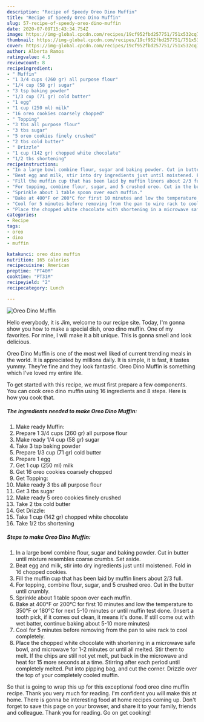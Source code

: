 ```yaml
---
description: "Recipe of Speedy Oreo Dino Muffin"
title: "Recipe of Speedy Oreo Dino Muffin"
slug: 57-recipe-of-speedy-oreo-dino-muffin
date: 2020-07-09T15:43:34.754Z
image: https://img-global.cpcdn.com/recipes/19cf952fbd257751/751x532cq70/oreo-dino-muffin-recipe-main-photo.jpg
thumbnail: https://img-global.cpcdn.com/recipes/19cf952fbd257751/751x532cq70/oreo-dino-muffin-recipe-main-photo.jpg
cover: https://img-global.cpcdn.com/recipes/19cf952fbd257751/751x532cq70/oreo-dino-muffin-recipe-main-photo.jpg
author: Alberta Ramos
ratingvalue: 4.5
reviewcount: 8
recipeingredient:
- " Muffin"
- "1 3/4 cups (260 gr) all purpose flour"
- "1/4 cup (58 gr) sugar"
- "3 tsp baking powder"
- "1/3 cup (71 gr) cold butter"
- "1 egg"
- "1 cup (250 ml) milk"
- "16 oreo cookies coarsely chopped"
- " Topping"
- "3 tbs all purpose flour"
- "3 tbs sugar"
- "5 oreo cookies finely crushed"
- "2 tbs cold butter"
- " Drizzle"
- "1 cup (142 gr) chopped white chocolate"
- "1/2 tbs shortening"
recipeinstructions:
- "In a large bowl combine flour, sugar and baking powder. Cut in butter until mixture resembles coarse crumbs. Set aside."
- "Beat egg and milk, stir into dry ingredients just until moistened. Fold in 16 chopped cookies."
- "Fill the muffin cup that has been laid by muffin liners about 2/3 full."
- "For topping, combine flour, sugar, and 5 crushed oreo. Cut in the butter until crumbly."
- "Sprinkle about 1 table spoon over each muffin."
- "Bake at 400°F or 200°C for first 10 minutes and low the temperature to 350°F or 180°C for next 5-10 minutes or until muffin test done. (Insert a tooth pick, if it comes out clean, it means it&#39;s done. If still come out with wet batter, continue baking about 5-10 more minutes)"
- "Cool for 5 minutes before removing from the pan to wire rack to cool completely."
- "Place the chopped white chocolate with shortening in a microwave safe bowl, and microwave for 1-2 minutes or until all melted. Stir them to melt. If the chips are still not yet melt, put back in the microwave and heat for 15 more seconds at a time. Stirring after each period until completely melted. Put into pipping bag, and cut the corner. Drizzle over the top of your completely cooled muffin."
categories:
- Recipe
tags:
- oreo
- dino
- muffin

katakunci: oreo dino muffin 
nutrition: 165 calories
recipecuisine: American
preptime: "PT40M"
cooktime: "PT31M"
recipeyield: "2"
recipecategory: Lunch

---
```



![Oreo Dino Muffin](https://img-global.cpcdn.com/recipes/19cf952fbd257751/751x532cq70/oreo-dino-muffin-recipe-main-photo.jpg)

Hello everybody, it is Jim, welcome to our recipe site. Today, I'm gonna show you how to make a special dish, oreo dino muffin. One of my favorites. For mine, I will make it a bit unique. This is gonna smell and look delicious.



Oreo Dino Muffin is one of the most well liked of current trending meals in the world. It is appreciated by millions daily. It is simple, it is fast, it tastes yummy. They're fine and they look fantastic. Oreo Dino Muffin is something which I've loved my entire life.


To get started with this recipe, we must first prepare a few components. You can cook oreo dino muffin using 16 ingredients and 8 steps. Here is how you cook that.

<!--inarticleads1-->

##### The ingredients needed to make Oreo Dino Muffin:

1. Make ready  Muffin:
1. Prepare 1 3/4 cups (260 gr) all purpose flour
1. Make ready 1/4 cup (58 gr) sugar
1. Take 3 tsp baking powder
1. Prepare 1/3 cup (71 gr) cold butter
1. Prepare 1 egg
1. Get 1 cup (250 ml) milk
1. Get 16 oreo cookies coarsely chopped
1. Get  Topping:
1. Make ready 3 tbs all purpose flour
1. Get 3 tbs sugar
1. Make ready 5 oreo cookies finely crushed
1. Take 2 tbs cold butter
1. Get  Drizzle:
1. Take 1 cup (142 gr) chopped white chocolate
1. Take 1/2 tbs shortening




<!--inarticleads2-->

##### Steps to make Oreo Dino Muffin:

1. In a large bowl combine flour, sugar and baking powder. Cut in butter until mixture resembles coarse crumbs. Set aside.
1. Beat egg and milk, stir into dry ingredients just until moistened. Fold in 16 chopped cookies.
1. Fill the muffin cup that has been laid by muffin liners about 2/3 full.
1. For topping, combine flour, sugar, and 5 crushed oreo. Cut in the butter until crumbly.
1. Sprinkle about 1 table spoon over each muffin.
1. Bake at 400°F or 200°C for first 10 minutes and low the temperature to 350°F or 180°C for next 5-10 minutes or until muffin test done. (Insert a tooth pick, if it comes out clean, it means it&#39;s done. If still come out with wet batter, continue baking about 5-10 more minutes)
1. Cool for 5 minutes before removing from the pan to wire rack to cool completely.
1. Place the chopped white chocolate with shortening in a microwave safe bowl, and microwave for 1-2 minutes or until all melted. Stir them to melt. If the chips are still not yet melt, put back in the microwave and heat for 15 more seconds at a time. Stirring after each period until completely melted. Put into pipping bag, and cut the corner. Drizzle over the top of your completely cooled muffin.




So that is going to wrap this up for this exceptional food oreo dino muffin recipe. Thank you very much for reading. I'm confident you will make this at home. There is gonna be interesting food at home recipes coming up. Don't forget to save this page on your browser, and share it to your family, friends and colleague. Thank you for reading. Go on get cooking!

